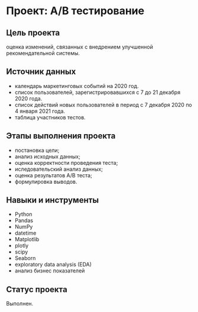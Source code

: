 # Проект: А/В тестирование

## Цель проекта
оценка изменений, связанных с внедрением улучшенной рекомендательной системы.

## Источник данных
- календарь маркетинговых событий на 2020 год.
- список пользователей, зарегистрировавшихся с 7 до 21 декабря 2020 года.
- список действий новых пользователей в период с 7 декабря 2020 по 4 января 2021 года.
- таблица участников тестов.

## Этапы выполнения проекта
* постановка цели;
* анализ исходных данных;
* оценка корректности проведения теста;
* иследовательский анализ данных;
* оценка результатов А/В теста;
* формулировка выводов.

## Навыки и инструменты
* Python 
* Pandas
* NumPy
* datetime
* Matplotlib
* plotly
* scipy
* Seaborn
* exploratory data analysis (EDA)
* анализ бизнес показателей 

## Статус проекта
Выполнен.
